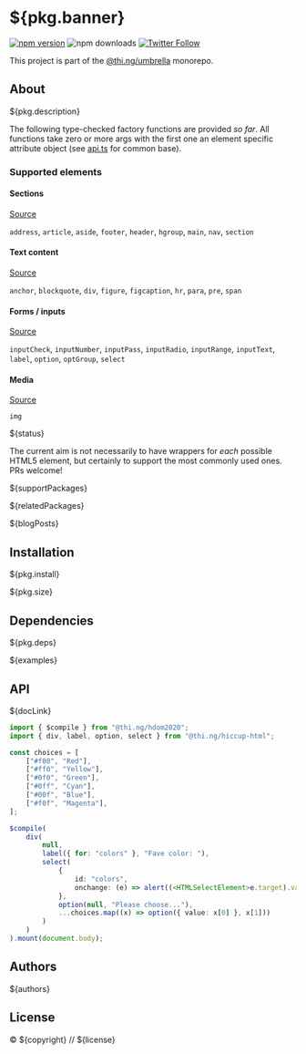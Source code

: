 # ${pkg.banner}

[![npm version](https://img.shields.io/npm/v/${pkg.name}.svg)](https://www.npmjs.com/package/${pkg.name})
![npm downloads](https://img.shields.io/npm/dm/${pkg.name}.svg)
[![Twitter Follow](https://img.shields.io/twitter/follow/thing_umbrella.svg?style=flat-square&label=twitter)](https://twitter.com/thing_umbrella)

This project is part of the
[@thi.ng/umbrella](https://github.com/thi-ng/umbrella/) monorepo.

<!-- TOC -->

## About

${pkg.description}

The following type-checked factory functions are provided _so far_. All
functions take zero or more args with the first one an element specific
attribute object (see
[api.ts](https://github.com/thi-ng/umbrella/tree/develop/packages/hiccup-html/src/api.ts#L116)
for common base).

### Supported elements

#### Sections

[Source](https://github.com/thi-ng/umbrella/tree/develop/packages/hiccup-html/src/sections.ts)

`address`, `article`, `aside`, `footer`, `header`, `hgroup`, `main`,
`nav`, `section`

#### Text content

[Source](https://github.com/thi-ng/umbrella/tree/develop/packages/hiccup-html/src/blocks.ts)

`anchor`, `blockquote`, `div`, `figure`, `figcaption`, `hr`, `para`,
`pre`, `span`

#### Forms / inputs

[Source](https://github.com/thi-ng/umbrella/tree/develop/packages/hiccup-html/src/input.ts)

`inputCheck`, `inputNumber`, `inputPass`, `inputRadio`, `inputRange`,
`inputText`, `label`, `option`, `optGroup`, `select`

#### Media

[Source](https://github.com/thi-ng/umbrella/tree/develop/packages/hiccup-html/src/media.ts)

`img`

${status}

The current aim is not necessarily to have wrappers for *each* possible
HTML5 element, but certainly to support the most commonly used ones. PRs
welcome!

${supportPackages}

${relatedPackages}

${blogPosts}

## Installation

${pkg.install}

${pkg.size}

## Dependencies

${pkg.deps}

${examples}

## API

${docLink}

```ts
import { $compile } from "@thi.ng/hdom2020";
import { div, label, option, select } from "@thi.ng/hiccup-html";

const choices = [
    ["#f00", "Red"],
    ["#ff0", "Yellow"],
    ["#0f0", "Green"],
    ["#0ff", "Cyan"],
    ["#00f", "Blue"],
    ["#f0f", "Magenta"],
];

$compile(
    div(
        null,
        label({ for: "colors" }, "Fave color: "),
        select(
            {
                id: "colors",
                onchange: (e) => alert((<HTMLSelectElement>e.target).value),
            },
            option(null, "Please choose..."),
            ...choices.map((x) => option({ value: x[0] }, x[1]))
        )
    )
).mount(document.body);
```

## Authors

${authors}

## License

&copy; ${copyright} // ${license}
